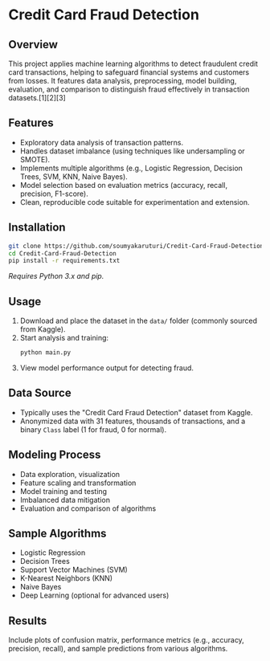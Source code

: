 
# Credit Card Fraud Detection

## Overview
This project applies machine learning algorithms to detect fraudulent credit card transactions, helping to safeguard financial systems and customers from losses. It features data analysis, preprocessing, model building, evaluation, and comparison to distinguish fraud effectively in transaction datasets.[1][2][3]

## Features
- Exploratory data analysis of transaction patterns.
- Handles dataset imbalance (using techniques like undersampling or SMOTE).
- Implements multiple algorithms (e.g., Logistic Regression, Decision Trees, SVM, KNN, Naive Bayes).
- Model selection based on evaluation metrics (accuracy, recall, precision, F1-score).
- Clean, reproducible code suitable for experimentation and extension.

## Installation

```bash
git clone https://github.com/soumyakaruturi/Credit-Card-Fraud-Detection.git
cd Credit-Card-Fraud-Detection
pip install -r requirements.txt
```
*Requires Python 3.x and pip.*

## Usage

1. Download and place the dataset in the `data/` folder (commonly sourced from Kaggle).
2. Start analysis and training:
   ```bash
   python main.py
   ```
3. View model performance output for detecting fraud.

## Data Source

- Typically uses the "Credit Card Fraud Detection" dataset from Kaggle.
- Anonymized data with 31 features, thousands of transactions, and a binary `Class` label (1 for fraud, 0 for normal).

## Modeling Process

- Data exploration, visualization
- Feature scaling and transformation
- Model training and testing
- Imbalanced data mitigation
- Evaluation and comparison of algorithms

## Sample Algorithms

- Logistic Regression
- Decision Trees
- Support Vector Machines (SVM)
- K-Nearest Neighbors (KNN)
- Naive Bayes
- Deep Learning (optional for advanced users)

## Results

Include plots of confusion matrix, performance metrics (e.g., accuracy, precision, recall), and sample predictions from various algorithms.

